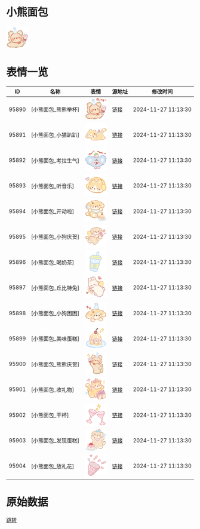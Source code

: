 # 小熊面包

<img src="./cover.png" height="60" alt="cover" />

# 表情一览

|ID|名称|表情|源地址|修改时间|
|----|----|----|----|----|
|95890|[小熊面包_熊熊举杯]|<img src="./pic/095890_%5B小熊面包_熊熊举杯%5D.png" height="60" alt="熊熊举杯"/>|[链接](https://i0.hdslb.com/bfs/garb/f88e731ea3f0b3df93ef2a034f5c0566a418e8f3.png)|2024-11-27 11:13:30|
|95891|[小熊面包_小猫趴趴]|<img src="./pic/095891_%5B小熊面包_小猫趴趴%5D.png" height="60" alt="小猫趴趴"/>|[链接](https://i0.hdslb.com/bfs/garb/819abe2acf760865603facc823560a20cfaa00d4.png)|2024-11-27 11:13:30|
|95892|[小熊面包_考拉生气]|<img src="./pic/095892_%5B小熊面包_考拉生气%5D.png" height="60" alt="考拉生气"/>|[链接](https://i0.hdslb.com/bfs/garb/8924a980f73cd5fd89496e7f51130fa85e296902.png)|2024-11-27 11:13:30|
|95893|[小熊面包_听音乐]|<img src="./pic/095893_%5B小熊面包_听音乐%5D.png" height="60" alt="听音乐"/>|[链接](https://i0.hdslb.com/bfs/garb/03ff320d487fadd437aff9da7c772f9ad86f4c33.png)|2024-11-27 11:13:30|
|95894|[小熊面包_开动啦]|<img src="./pic/095894_%5B小熊面包_开动啦%5D.png" height="60" alt="开动啦"/>|[链接](https://i0.hdslb.com/bfs/garb/43300144bada5fde1d38a156822749ee17ba1b0b.png)|2024-11-27 11:13:30|
|95895|[小熊面包_小狗庆贺]|<img src="./pic/095895_%5B小熊面包_小狗庆贺%5D.png" height="60" alt="小狗庆贺"/>|[链接](https://i0.hdslb.com/bfs/garb/cfd12418918ef93961dff2b30d174fa90db5a0e1.png)|2024-11-27 11:13:30|
|95896|[小熊面包_喝奶茶]|<img src="./pic/095896_%5B小熊面包_喝奶茶%5D.png" height="60" alt="喝奶茶"/>|[链接](https://i0.hdslb.com/bfs/garb/bf501415e7ae6ad9bfd64f7463e4a907deb4b7bb.png)|2024-11-27 11:13:30|
|95897|[小熊面包_丘比特兔]|<img src="./pic/095897_%5B小熊面包_丘比特兔%5D.png" height="60" alt="丘比特兔"/>|[链接](https://i0.hdslb.com/bfs/garb/23285dda220f384170125505b412377c3eb4dcd8.png)|2024-11-27 11:13:30|
|95898|[小熊面包_小狗困困]|<img src="./pic/095898_%5B小熊面包_小狗困困%5D.png" height="60" alt="小狗困困"/>|[链接](https://i0.hdslb.com/bfs/garb/2a81dafd6e07f113b8f22c6e68d18061b7ba95d0.png)|2024-11-27 11:13:30|
|95899|[小熊面包_美味蛋糕]|<img src="./pic/095899_%5B小熊面包_美味蛋糕%5D.png" height="60" alt="美味蛋糕"/>|[链接](https://i0.hdslb.com/bfs/garb/704046d2b3bb7fa409b351f4fa83d06870452f6e.png)|2024-11-27 11:13:30|
|95900|[小熊面包_熊熊庆贺]|<img src="./pic/095900_%5B小熊面包_熊熊庆贺%5D.png" height="60" alt="熊熊庆贺"/>|[链接](https://i0.hdslb.com/bfs/garb/cfebc23a9903ec1f3c0d9796500efa3c8846292c.png)|2024-11-27 11:13:30|
|95901|[小熊面包_收礼物]|<img src="./pic/095901_%5B小熊面包_收礼物%5D.png" height="60" alt="收礼物"/>|[链接](https://i0.hdslb.com/bfs/garb/5ae0c6a3acd7b266963d01067e0882c9d26e396c.png)|2024-11-27 11:13:30|
|95902|[小熊面包_干杯]|<img src="./pic/095902_%5B小熊面包_干杯%5D.png" height="60" alt="干杯"/>|[链接](https://i0.hdslb.com/bfs/garb/9513ff656bc15e6547b6a7fbaecf5e1f50fc1182.png)|2024-11-27 11:13:30|
|95903|[小熊面包_发现蛋糕]|<img src="./pic/095903_%5B小熊面包_发现蛋糕%5D.png" height="60" alt="发现蛋糕"/>|[链接](https://i0.hdslb.com/bfs/garb/71a2b87da6e664c3a26ee6c6bf17d0919d9de65f.png)|2024-11-27 11:13:30|
|95904|[小熊面包_放礼花]|<img src="./pic/095904_%5B小熊面包_放礼花%5D.png" height="60" alt="放礼花"/>|[链接](https://i0.hdslb.com/bfs/garb/9690076933bf43233bbdf9d9f7a6ce8b7c7f677b.png)|2024-11-27 11:13:30|

# 原始数据

[跳转](./raw.json)

